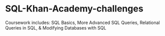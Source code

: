 # SQL-Khan-Academy-challenges
Coursework includes: SQL Basics, More Advanced SQL Queries, Relational Queries in SQL, &amp; Modifying Databases with SQL
